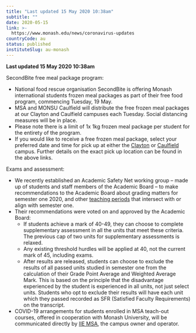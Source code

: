 ```yaml
---
title: "Last updated 15 May 2020 10:38am"
subtitle: ""
date: 2020-05-15
link: >-
  https://www.monash.edu/news/coronavirus-updates
countryCode: au
status: published
instituteSlug: au-monash
---
```

**Last updated 15 May 2020 10:38am**

SecondBite free meal package program:

  * National food rescue organisation SecondBite is offering Monash international students frozen meal packages as part of their free food program, commencing Tuesday, 19 May.
  * MSA and MONSU Caulfield will distribute the free frozen meal packages at our Clayton and Caulfield campuses each Tuesday. Social distancing measures will be in place.
  * Please note there is a limit of 1x 1kg frozen meal package per student for the entirety of the program.
  * If you would like to receive a free frozen meal package, select your preferred date and time for pick up at either the [Clayton](https://www.eventbrite.com.au/e/international-student-free-meal-package-program-from-secondbite-clayton-tickets-104923603322) or [Caulfield](https://www.eventbrite.com.au/e/international-student-free-meal-package-program-from-secondbite-caulfield-tickets-105187444478) campus. Further details on the exact pick up location can be found in the above links.



Exams and assessment:

  * We recently established an Academic Safety Net working group – made up of students and staff members of the Academic Board – to make recommendations to the Academic Board about grading matters for semester one 2020, and other [teaching periods](https://click.a.e.monash.edu/?qs=f9864cc44ed499b293d8e8033cc3774d4638867784f64be1099da296ec4a5e6d42820397e1a3eb346c3724aa334dcffcafe9c44796532766) that intersect with or align with semester one.
  * Their recommendations were voted on and approved by the Academic Board: 
    * If students achieve a mark of 40-49, they can choose to complete supplementary assessment in all the units that meet these criteria. The previous cap of two units for supplementary assessments is relaxed.
    * Any existing threshold hurdles will be applied at 40, not the current mark of 45, including exams.
    * After results are released, students can choose to exclude the results of all passed units studied in semester one from the calculation of their Grade Point Average and Weighted Average Mark. This is based on the principle that the disadvantage experienced by the student is experienced in all units, not just select units. Students who opt to exclude their results will have each unit which they passed recorded as SFR (Satisfied Faculty Requirements) on the transcript.
  * COVID-19 arrangements for students enrolled in MSA teach-out courses, offered in cooperation with Monash University, will be communicated directly by [IIE MSA](https://www.iiemsa.co.za/students/covid-19-information/), the campus owner and operator.


